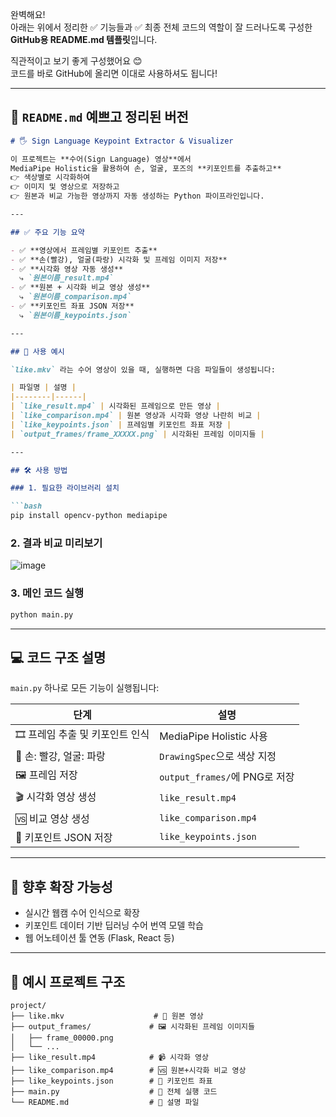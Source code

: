 완벽해요!  
아래는 위에서 정리한 ✅ 기능들과 ✅ 최종 전체 코드의 역할이 잘 드러나도록 구성한 **GitHub용 README.md 템플릿**입니다.

직관적이고 보기 좋게 구성했어요 😊  
코드를 바로 GitHub에 올리면 이대로 사용하셔도 됩니다!

---

## 📄 `README.md` 예쁘고 정리된 버전

```markdown
# 🖐️ Sign Language Keypoint Extractor & Visualizer

이 프로젝트는 **수어(Sign Language) 영상**에서  
MediaPipe Holistic을 활용하여 손, 얼굴, 포즈의 **키포인트를 추출하고**  
👉 색상별로 시각화하여  
👉 이미지 및 영상으로 저장하고  
👉 원본과 비교 가능한 영상까지 자동 생성하는 Python 파이프라인입니다.

---

## ✅ 주요 기능 요약

- ✅ **영상에서 프레임별 키포인트 추출**
- ✅ **손(빨강), 얼굴(파랑) 시각화 및 프레임 이미지 저장**
- ✅ **시각화 영상 자동 생성**  
  ⤷ `원본이름_result.mp4`
- ✅ **원본 + 시각화 비교 영상 생성**  
  ⤷ `원본이름_comparison.mp4`
- ✅ **키포인트 좌표 JSON 저장**  
  ⤷ `원본이름_keypoints.json`

---

## 🎥 사용 예시

`like.mkv` 라는 수어 영상이 있을 때, 실행하면 다음 파일들이 생성됩니다:

| 파일명 | 설명 |
|--------|------|
| `like_result.mp4` | 시각화된 프레임으로 만든 영상 |
| `like_comparison.mp4` | 원본 영상과 시각화 영상 나란히 비교 |
| `like_keypoints.json` | 프레임별 키포인트 좌표 저장 |
| `output_frames/frame_XXXXX.png` | 시각화된 프레임 이미지들 |

---

## 🛠️ 사용 방법

### 1. 필요한 라이브러리 설치

```bash
pip install opencv-python mediapipe
```

### 2. 결과 비교 미리보기
![image](https://github.com/user-attachments/assets/571b7868-43ee-49bb-90f9-696eb9569f77)


### 3. 메인 코드 실행

```bash
python main.py
```

---

## 💻 코드 구조 설명

`main.py` 하나로 모든 기능이 실행됩니다:

| 단계 | 설명 |
|------|------|
| 🎞️ 프레임 추출 및 키포인트 인식 | MediaPipe Holistic 사용 |
| 🎨 손: 빨강, 얼굴: 파랑 | `DrawingSpec`으로 색상 지정 |
| 🖼️ 프레임 저장 | `output_frames/`에 PNG로 저장 |
| 🎬 시각화 영상 생성 | `like_result.mp4` |
| 🆚 비교 영상 생성 | `like_comparison.mp4` |
| 🧾 키포인트 JSON 저장 | `like_keypoints.json` |

---

## 🧪 향후 확장 가능성

- 실시간 웹캠 수어 인식으로 확장
- 키포인트 데이터 기반 딥러닝 수어 번역 모델 학습
- 웹 어노테이션 툴 연동 (Flask, React 등)

---

## 📂 예시 프로젝트 구조

```
project/
├── like.mkv                    # 🎥 원본 영상
├── output_frames/             # 🖼️ 시각화된 프레임 이미지들
│   ├── frame_00000.png
│   └── ...
├── like_result.mp4            # 📹 시각화 영상
├── like_comparison.mp4        # 🆚 원본+시각화 비교 영상
├── like_keypoints.json        # 📄 키포인트 좌표
├── main.py                    # 🧠 전체 실행 코드
└── README.md                  # 📖 설명 파일
```
